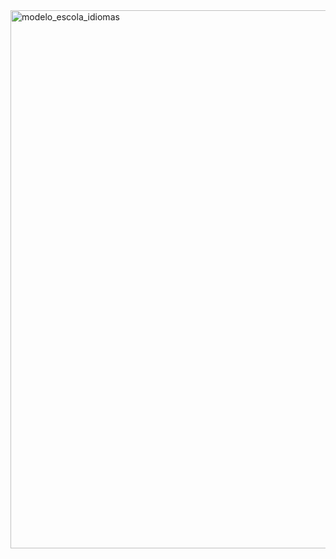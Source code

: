 <img width="1310" height="861" alt="modelo_escola_idiomas" src="https://github.com/user-attachments/assets/f1473f10-06c7-499a-9307-b16aedecf568" />
